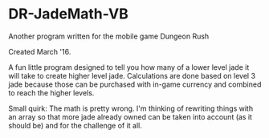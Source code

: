 # DR-JadeMath-VB
Another program written for the mobile game Dungeon Rush

Created March '16.

A fun little program designed to tell you how many of a lower level jade it will take to create higher level jade. Calculations are done based on level 3 jade because those can be purchased with in-game currency and combined to reach the higher levels.

Small quirk: The math is pretty wrong. I'm thinking of rewriting things with an array so that more jade already owned can be taken into account (as it should be) and for the challenge of it all.
